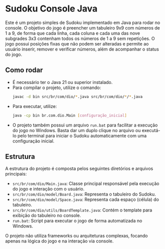# Sudoku Console Java

Este é um projeto simples de Sudoku implementado em Java para rodar no console. O objetivo do jogo é preencher um tabuleiro 9x9 com números de 1 a 9, de forma que cada linha, cada coluna e cada uma das nove subgrades 3x3 contenham todos os números de 1 a 9 sem repetições. O jogo possui posições fixas que não podem ser alteradas e permite ao usuário inserir, remover e verificar números, além de acompanhar o status do jogo.

## Como rodar

- É necessário ter o Java 21 ou superior instalado.
- Para compilar o projeto, utilize o comando:
  ```bash
  javac -d bin src/br/com/dio/*.java src/br/com/dio/*/*.java
  ```
- Para executar, utilize:
  ```bash
  java -cp bin br.com.dio.Main [configuração_inicial]
  ```
- O projeto também possui um arquivo `run.bat` para facilitar a execução do jogo no Windows. Basta dar um duplo clique no arquivo ou executá-lo pelo terminal para iniciar o Sudoku automaticamente com uma configuração inicial.

## Estrutura

A estrutura do projeto é composta pelos seguintes diretórios e arquivos principais:

- `src/br/com/dio/Main.java`: Classe principal responsável pela execução do jogo e interação com o usuário.
- `src/br/com/dio/model/Board.java`: Representa o tabuleiro do Sudoku.
- `src/br/com/dio/model/Space.java`: Representa cada espaço (célula) do tabuleiro.
- `src/br/com/dio/utils/BoardTemplate.java`: Contém o template para exibição do tabuleiro no console.
- `run.bat`: Script para executar o jogo de forma automatizada no Windows.

O projeto não utiliza frameworks ou arquiteturas complexas, focando apenas na lógica do jogo e na interação via console.
